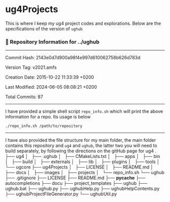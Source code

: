 # ug4Projects
This is where I keep my ug4 project codes and explorations. Below are the specifications of the version of `ughub`

### 📂 Repository Information for ../ughub
-----------------------------------------
Commit Hash:        2143e0d7d900a98f4e997d610062758b626d783d

Version Tag:        v2021.amfs

Creation Date:      2015-10-22 11:33:39 +0200

Last Modified:      2024-06-05 08:08:21 +0200

Total Commits:      87

---
I have provided a simple shell script `repo_info.sh` which will print the above information for a repo. Its usage is below
```
./repo_info.sh /path/to/repository
```

---
I have also provided the file structure for my main folder, the main folder contains this repository and `ug4` and `ughub`, the latter two you will need to build separately, by following the directions on the gitHub page for ug4
.
├── ug4
│   ├── .ughub
│   ├── CMakeLists.txt
│   ├── apps
│   ├── bin
│   ├── build
│   ├── externals
│   ├── lib
│   ├── plugins
│   ├── tools
│   └── ugcore
├── ug4Projects
│   ├── LICENSE
│   ├── README.md
│   ├── docs
│   ├── images
│   ├── projects
│   └── repo_info.sh
└── ughub
    ├── .gitignore
    ├── LICENSE
    ├── README.md
    ├── __pycache__
    ├── autocompletions
    ├── docu
    ├── project_templates
    ├── ughub
    ├── ughub.bat
    ├── ughub.py
    ├── ughubHelp.py
    ├── ughubHelpContents.py
    ├── ughubProjectFileGenerator.py
    └── ughubUtil.py


